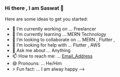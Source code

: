 ### Hi there , I am Saswat 👋

Here are some ideas to get you started:

- 🔭 I’m currently working on ... Freelancer
- 🌱 I’m currently learning ... MERN Technology
- 👯 I’m looking to collaborate on ... MERN , Flutter , 
- 🤔 I’m looking for help with ... Flutter , AWS
- 💬 Ask me about ... Anything
- 📫 How to reach me: ...  [Email_Address](ssm13092013@gmail.com)
- 😄 Pronouns: ... He/Him
- ⚡ Fun fact: ... I am alway happy
-->
